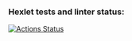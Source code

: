 ### Hexlet tests and linter status:
[![Actions Status](https://github.com/Denisof/python-project-lvl2/workflows/hexlet-check/badge.svg)](https://github.com/Denisof/python-project-lvl2/actions)